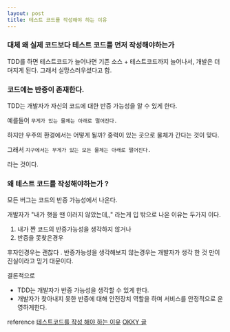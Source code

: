 ```yaml
---
layout: post
title: 테스트 코드를 작성해야 하는 이유
---
```


### 대체 왜 실제 코드보다 테스트 코드를 먼저 작성해야하는가 
TDD를 하면 테스트코드가 늘어나면 기존 소스 + 테스트코드까지 늘어나서,  개발은 더뎌지게 된다. 그래서 실망스러우셨다고 함.

### 코드에는 반증이 존재한다. 
TDD는 개발자가 자신의 코드에 대한 반증 가능성을 알 수 있게 한다. 

예를들어 
` 무게가 있는 물체는 아래로 떨어진다. `

하지만 우주의 환경에서는 어떻게 될까? 중력이 있는 곳으로 물체가 간다는 것이 맞다. 

그래서 
`지구에서는 무게가 있는 모든 물체는 아래로 떨어진다.`

라는 것이다. 

### 왜 테스트 코드를 작성해야하는가 ? 

모든 버그는 코드의 반증 가능성에서 나온다. 

개발자가 "내가 햇을 땐 이러지 않았는데,," 라는게 입 밖으로 나온 이유는 두가지 이다. 
1. 내가 짠 코드의 반증가능성을 생각하지 않거나
2. 반증을 못찾은경우 

후자인경우는 괜찮다 .
반증가능성을 생각해보지 않는경우는 개발자가 생각 한 것 만이 진실이라고 믿기 대문이다.


결론적으로 
- TDD는 개발자가 반증 가능성을 생각할 수 있게 한다. 
- 개발자가 찾아내지 못한 반증에 대해 안전장치 역할을 하며 서비스를 안정적으로 운영하게한다. 




reference 
[테스트코드를 작성 해야 하는 이유](https://scalalang2.github.io/code/2018/01/03/why-do-we-have-to-write-a-test-code.html)
[OKKY 글](https://okky.kr/article/433653)